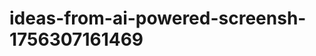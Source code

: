 # ideas-from-ai-powered-screensh-1756307161469
```json [ { "title": "Smart Document Extractor", "description": "أداة لتحويل لقطات الشاشة إلى نصوص قابلة للتحرير، مع إمكانية تصنيف المحتوى حسب الفئات (مثل النصوص، الرسوم البيانية، الجداول).", "mvp_plan": "استخدام مكتبة OCR لتحويل الصور إلى نصوص، ثم تطوير واجهة بسيطة تسمح للمستخدمين بتحميل لقطات الشاشة وتصنيف النصوص المستخرجة. يمكن استخدام أدوات ...
